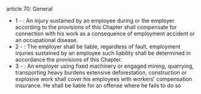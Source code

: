 article 70: General

<ul>
			<li>1 - : An injury sustained by an employee during or the employer according to the provisions of this Chapter shall compensate for connection with his work as a consequence of employment accident or an occupational disease.<ul>
			</ul></li>			<li>2 - : The employer shall be liable, regardless of fault, employment injuries sustained by an employee such liability shall be determined in accordance the provisions of this Chapter.<ul>
			</ul></li>			<li>3 - : An employer using fixed machinery or engaged mining, quarrying, transporting heavy burdens extensive deforestation, construction or explosive work shall cover his employees with workers&#39; compensation insurance. He shall be liable for an offense where he fails to do so<ul>
			</ul></li></ul>